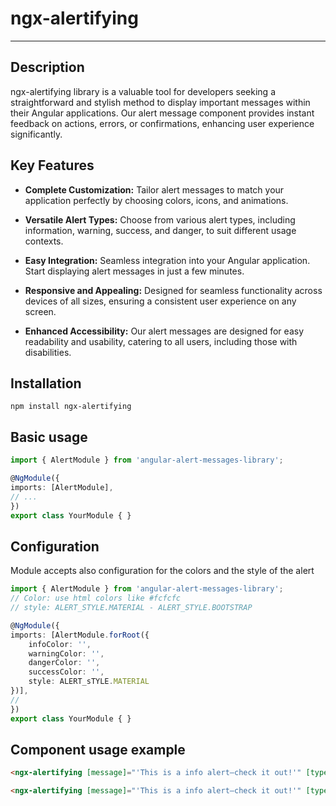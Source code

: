 # ngx-alertifying

---

## Description

ngx-alertifying library is a valuable tool for developers seeking a straightforward and stylish method to display important messages within their Angular applications. Our alert message component provides instant feedback on actions, errors, or confirmations, enhancing user experience significantly.

## Key Features

- **Complete Customization:** Tailor alert messages to match your application perfectly by choosing colors, icons, and animations.
  
- **Versatile Alert Types:** Choose from various alert types, including information, warning, success, and danger, to suit different usage contexts.

- **Easy Integration:** Seamless integration into your Angular application. Start displaying alert messages in just a few minutes.

- **Responsive and Appealing:** Designed for seamless functionality across devices of all sizes, ensuring a consistent user experience on any screen.

- **Enhanced Accessibility:** Our alert messages are designed for easy readability and usability, catering to all users, including those with disabilities.

## Installation

```
npm install ngx-alertifying
```

## Basic usage
```typescript
import { AlertModule } from 'angular-alert-messages-library';

@NgModule({
imports: [AlertModule],
// ...
})
export class YourModule { }
```

## Configuration
Module accepts also configuration for the colors and the style of the alert
```typescript
import { AlertModule } from 'angular-alert-messages-library';
// Color: use html colors like #fcfcfc
// style: ALERT_STYLE.MATERIAL - ALERT_STYLE.BOOTSTRAP

@NgModule({
imports: [AlertModule.forRoot({
    infoColor: '',  
    warningColor: '',
    dangerColor: '',
    successColor: '',
    style: ALERT_sTYLE.MATERIAL 
})],
//
})
export class YourModule { }
```

## Component usage example

```html
<ngx-alertifying [message]="'This is a info alert—check it out!'" [type]="typeSuccess"></ngx-alertifying>

<ngx-alertifying [message]="'This is a info alert—check it out!'" [type]="typeSuccess" [showBackground]="true"></ngx-alertifying>

```